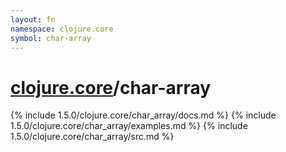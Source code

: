 ```yaml
---
layout: fn
namespace: clojure.core
symbol: char-array
---
```


# [clojure.core](../)/char-array

{% include 1.5.0/clojure.core/char_array/docs.md %}
{% include 1.5.0/clojure.core/char_array/examples.md %}
{% include 1.5.0/clojure.core/char_array/src.md %}

